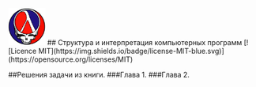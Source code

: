 
<img src="images/sicp-icon.png" width="75">
## Структура и интерпретация компьютерных программ 
[![Licence MIT](https://img.shields.io/badge/license-MIT-blue.svg)](https://opensource.org/licenses/MIT)

##Решения задачи из книги.
###Глава 1.
###Глава 2.
